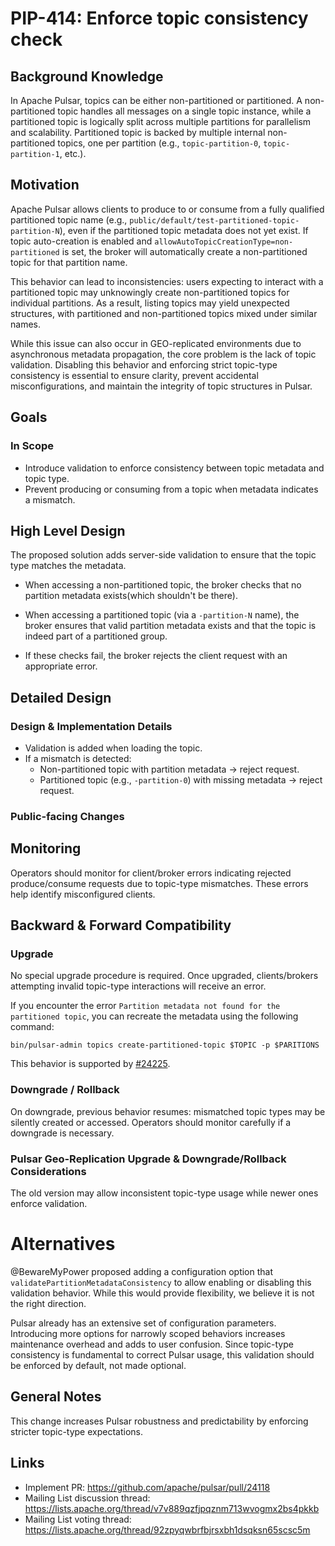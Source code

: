 # PIP-414: Enforce topic consistency check

## Background Knowledge

In Apache Pulsar, topics can be either non-partitioned or partitioned. A non-partitioned topic handles all messages on a
single topic instance, while a partitioned topic is logically split across multiple partitions for parallelism and
scalability. Partitioned topic is backed by multiple internal non-partitioned topics, one per partition (e.g.,
`topic-partition-0`, `topic-partition-1`, etc.).

## Motivation

Apache Pulsar allows clients to produce to or consume from a fully qualified partitioned topic name (e.g.,
`public/default/test-partitioned-topic-partition-N`), even if the partitioned topic metadata does not yet exist. If topic
auto-creation is enabled and `allowAutoTopicCreationType=non-partitioned` is set, the broker will automatically create a
non-partitioned topic for that partition name.

This behavior can lead to inconsistencies: users expecting to interact with a partitioned topic may unknowingly create
non-partitioned topics for individual partitions. As a result, listing topics may yield unexpected structures, with
partitioned and non-partitioned topics mixed under similar names.

While this issue can also occur in GEO-replicated environments due to asynchronous metadata propagation, the core
problem is the lack of topic validation. Disabling this behavior and enforcing
strict topic-type consistency is essential to ensure clarity, prevent accidental misconfigurations, and maintain the
integrity of topic structures in Pulsar.

## Goals

### In Scope

- Introduce validation to enforce consistency between topic metadata and topic type.
- Prevent producing or consuming from a topic when metadata indicates a mismatch.

## High Level Design

The proposed solution adds server-side validation to ensure that the topic type matches the metadata.

- When accessing a non-partitioned topic, the broker checks that no partition metadata exists(which shouldn't be there).
- When accessing a partitioned topic (via a `-partition-N` name), the broker ensures that valid partition metadata
  exists and that the topic is indeed part of a partitioned group.

- If these checks fail, the broker rejects the client request with an appropriate error.

## Detailed Design

### Design & Implementation Details

- Validation is added when loading the topic.
- If a mismatch is detected:
    - Non-partitioned topic with partition metadata → reject request.
    - Partitioned topic (e.g., `-partition-0`) with missing metadata → reject request.

### Public-facing Changes

## Monitoring

Operators should monitor for client/broker errors indicating rejected produce/consume requests due to topic-type mismatches.
These errors help identify misconfigured clients.

## Backward & Forward Compatibility

### Upgrade

No special upgrade procedure is required. Once upgraded, clients/brokers attempting invalid topic-type interactions will
receive an error.

If you encounter the error `Partition metadata not found for the partitioned topic`, you can recreate the metadata using
the following command:

```
bin/pulsar-admin topics create-partitioned-topic $TOPIC -p $PARITIONS
```

This behavior is supported by [#24225](https://github.com/apache/pulsar/pull/24225).

### Downgrade / Rollback

On downgrade, previous behavior resumes: mismatched topic types may be silently created or accessed. Operators should
monitor carefully if a downgrade is necessary.

### Pulsar Geo-Replication Upgrade & Downgrade/Rollback Considerations

The old version may allow inconsistent topic-type usage while newer ones enforce validation.

# Alternatives

@BewareMyPower proposed adding a configuration option that `validatePartitionMetadataConsistency` to allow enabling or
disabling this validation behavior. While this would provide flexibility, we believe it is not the right direction.

Pulsar already has an extensive set of configuration parameters. Introducing more options for narrowly scoped behaviors
increases maintenance overhead and adds to user confusion. Since topic-type consistency is fundamental to correct Pulsar
usage, this validation should be enforced by default, not made optional.

## General Notes

This change increases Pulsar robustness and predictability by enforcing stricter topic-type expectations.

## Links

* Implement PR: https://github.com/apache/pulsar/pull/24118
* Mailing List discussion thread: https://lists.apache.org/thread/v7v889qzfjpqznm713wvogmx2bs4pkkb
* Mailing List voting thread: https://lists.apache.org/thread/92zpyqwbrfbjrsxbh1dsqksn65scsc5m
